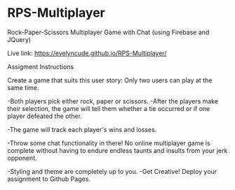 # RPS-Multiplayer
Rock-Paper-Scissors Multiplayer Game with Chat (using Firebase and JQuery)

Live link:
https://evelyncude.github.io/RPS-Multiplayer/

Assigment Instructions

Create a game that suits this user story:
Only two users can play at the same time.

-Both players pick either rock, paper or scissors. 
-After the players make their selection, the game will tell them whether a tie occurred or if one player defeated the other.

-The game will track each player's wins and losses.

-Throw some chat functionality in there! No online multiplayer game is complete without having to endure endless taunts and insults from your jerk opponent.

-Styling and theme are completely up to you. 
-Get Creative!
Deploy your assignment to Github Pages.
